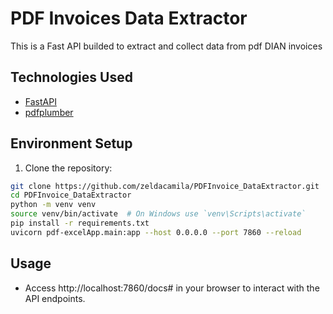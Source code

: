 # PDF Invoices Data Extractor
This is a Fast API builded to extract and collect data from pdf DIAN invoices

## Technologies Used

- [FastAPI](https://fastapi.tiangolo.com/)
- [pdfplumber](https://github.com/jsvine/pdfplumber)

## Environment Setup

1. Clone the repository:

```bash
git clone https://github.com/zeldacamila/PDFInvoice_DataExtractor.git
cd PDFInvoice_DataExtractor
python -m venv venv
source venv/bin/activate  # On Windows use `venv\Scripts\activate`
pip install -r requirements.txt
uvicorn pdf-excelApp.main:app --host 0.0.0.0 --port 7860 --reload
```

## Usage
- Access http://localhost:7860/docs# in your browser to interact with the API endpoints.
